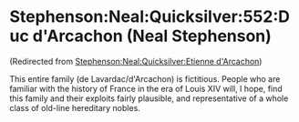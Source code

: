 
# Stephenson:Neal:Quicksilver:552:Duc d'Arcachon (Neal Stephenson)

(Redirected from [Stephenson:Neal:Quicksilver:Etienne d'Arcachon](/stephenson-neal-quicksilver-etienne-d-arcachon))

This entire family (de Lavardac/d'Arcachon) is fictitious. People who are familiar with the history of France in the era of Louis XIV will, I hope, find this family and their exploits fairly plausible, and representative of a whole class of old-line hereditary nobles.
